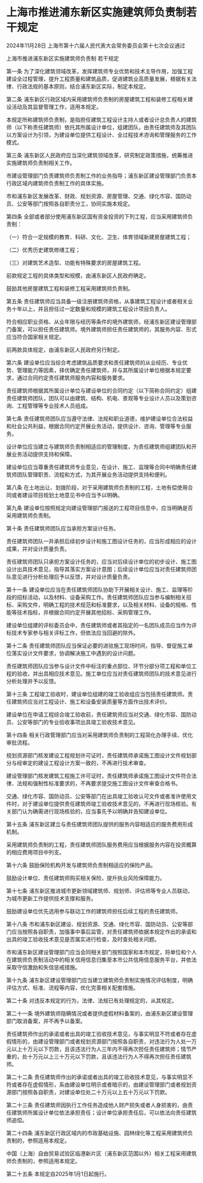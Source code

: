 # 上海市推进浦东新区实施建筑师负责制若干规定

2024年11月28日 上海市第十六届人民代表大会常务委员会第十七次会议通过

<!-- INFO END -->

上海市推进浦东新区实施建筑师负责制 若干规定

第一条 为了深化建筑领域改革，发挥建筑师专业优势和技术主导作用，加强工程建设全过程管理，提升工程质量和建筑品质，促进建筑业高质量发展，根据有关法律、行政法规的基本原则，结合浦东新区实际，制定本规定。

第二条 浦东新区行政区域内采用建筑师负责制的房屋建筑工程和装修工程相关建设活动及其监督管理工作，适用本规定。

本规定所称建筑师负责制，是指担任建筑工程设计主持人或者设计总负责人的建筑师（以下称责任建筑师）依托其所属设计单位，组建团队，由责任建筑师及其团队以方案设计为引领，为建设单位提供工程设计、全过程技术咨询和管理服务的工作模式。

第三条 浦东新区人民政府应当深化建筑领域改革，研究制定政策措施，统筹推进实施建筑师负责制相关工作。

市建设管理部门负责建筑师负责制工作的业务指导；浦东新区建设管理部门负责本行政区域内建筑师负责制工作的具体实施。

市和浦东新区发展改革、财政、规划资源、房屋管理、交通、绿化市容、国防动员、公安等部门按照各自职责分工，协同实施本规定。

第四条 全部或者部分使用浦东新区国有资金投资的下列工程，应当采用建筑师负责制：

（一）符合一定规模的教育、科研、文化、卫生、体育领域新建房屋建筑工程；

（二）优秀历史建筑修缮工程；

（三）对建筑艺术造型、功能有特殊要求的房屋建筑工程。

前款规定工程的具体类型和规模，由浦东新区人民政府确定。

鼓励其他房屋建筑工程和装修工程采用建筑师负责制。

第五条 责任建筑师应当具备一级注册建筑师资格，从事建筑工程设计或者相关业务十年以上，并且担任过一定数量和规模的建筑工程设计项目负责人。

符合相应职业资格、从业年限与经历等条件的境外建筑师，经浦东新区建设管理部门备案，可以担任责任建筑师。境外建筑师担任责任建筑师的，其服务内容、形式应当符合国家相关规定。

前两款具体规定，由浦东新区人民政府另行制定。

第六条 建设单位应当综合考虑建筑品质要求和责任建筑师的从业经历、专业优势、管理能力等因素，择优确定责任建筑师，并与其所属设计单位根据本规定要求，通过合同约定责任建筑师服务内容和服务要求。

责任建筑师根据其所属设计单位与建设单位的合同约定（以下简称合同约定）组建责任建筑师团队，团队可以由建筑、结构、机电、景观等专业设计人员以及策划咨询、工程管理等专业技术人员组成。

第七条 责任建筑师团队应当遵守法律、法规和职业道德，维护建设单位合法权益和社会公共利益，根据合同约定开展业务活动，提供设计、咨询、管理等专业服务。

设计单位应当建立与建筑师负责制相适应的管理制度，为责任建筑师组建团队和开展业务活动提供支持和保障。

建设单位应当尊重责任建筑师专业意见，在设计、施工、监理等合同中明确责任建筑师团队管理职责、流程和方式，为其开展业务活动提供支持和便利。

第八条 在土地出让、划拨阶段，对于采用建筑师负责制的工程，土地有偿使用合同或者建设项目规划土地意见书中应当予以明确。

第九条 建设单位按照规定向建设管理部门报送的工程项目信息中，应当明确是否采用建筑师负责制。

第十条 责任建筑师团队应当承担方案设计任务。

责任建筑师团队一并承担后续初步设计和施工图设计任务的，应当形成相应的设计成果，并对设计质量负责。

责任建筑师团队只承担方案设计任务的，应当对后续设计单位的初步设计、施工图设计出具技术意见，指导其落实方案设计意图；后续设计单位应当对责任建筑师团队意见进行分析处理后予以反馈，并对设计质量负责。

第十一条 建设单位应当在责任建筑师团队协助下开展相关设计、施工、监理等阶段的招标活动，以及材料、设备采购工作。责任建筑师团队应当参与编制相关招标、采购文件，明确工程的技术规范和标准要求，以及相关材料、设备的规格、性能等技术指标，并根据合同约定开展其他招标、采购管理工作。

建设单位组建的评标委员会中，责任建筑师或者其指定的一名团队成员应当作为评标技术专家参与相关评标工作，但依法应当回避的除外。

第十二条 责任建筑师团队应当保证必要的进驻施工现场时间，指导、督促施工单位落实设计文件要求，协调解决施工中遇到的设计问题。

责任建筑师团队应当参与设计文件中标注的重点部位、环节分部分项工程和单位工程的验收，并出具相应技术意见。施工单位应当对责任建筑师团队的技术意见进行分析处理并予以反馈。

第十三条 工程竣工验收时，建设单位组建的竣工验收组应当包括责任建筑师。责任建筑师应当对工程设计、施工和设备安装质量等方面作出技术评价。

建设单位在申请工程综合竣工验收前，责任建筑师应当对交通、绿化市容、国防动员、公安等部门的专业验收事项出具竣工验收技术意见。

第十四条 相关行政管理部门应当对采用建筑师负责制的工程简化办理手续、优化审批流程。

规划资源部门核发建设工程规划许可证时，责任建筑师承诺施工图设计文件规划部分与经审定的建设工程设计方案一致的，不再进行技术审查。

建设管理部门核发建筑工程施工许可证时，责任建筑师承诺施工图设计文件符合法律、法规和强制性标准要求的，不再要求提交施工图设计文件审查合格书。

交通、绿化市容、国防动员、公安等部门在出具竣工验收认可文件或者准许使用文件时，对于建设单位提供责任建筑师竣工验收技术意见的，不再进行现场核验。有关部门认为确需进行现场核验的，应当事先予以明确并告知建设单位。

第十五条 浦东新区建立与责任建筑师团队提供的服务内容相适应的服务费用形成机制。

采用建筑师负责制的工程，责任建筑师团队服务费用应当根据服务内容在投资概算的相应费用项目中列支。

第十六条 鼓励保险机构开发与建筑师负责制相适应的保险产品。

鼓励设计单位、责任建筑师购买相关保险，提升执业风险保障能力。

第十七条 浦东新区推进城市更新领域建筑师、规划师、评估师等专业人员联动，为城市更新工作提供技术支撑和服务。

鼓励建设单位优先选用参与联动工作的建筑师担任后续工程的责任建筑师。

第十八条 市和浦东新区建设、规划资源、交通、绿化市容、国防动员、公安等部门应当按照各自职责，加强事中事后监管，对责任建筑师依据本规定作出的承诺和出具的竣工验收技术意见是否属实进行检查，及时查处相关问题。

市和浦东新区建设管理部门应当会同相关部门按照国家和本市规定，将单位和个人在建筑师负责制活动中的相关信用信息归集至本市公共信用信息服务平台，并依法采取守信激励和失信惩戒措施。

第十九条 浦东新区建设管理部门应当建立建筑师负责制实施情况评估制度，明确评估方式、标准、流程等内容，优化完善相关配套措施。

第二十条 对违反本规定的行为，法律、法规已有处理规定的，从其规定。

第二十一条 境外建筑师隐瞒情况或者提供虚假材料备案的，由浦东新区建设管理部门取消备案，并不再予以备案。

责任建筑师作出的承诺或者出具的竣工验收技术意见，与事实明显不符或者存在虚假情形的，由建设管理部门或者规划资源部门按照各自职责，对违法行为人处一万元以上十万元以下罚款，且该违法行为人三年内不得再次担任责任建筑师；情节严重的，处十万元以上三十万元以下罚款，且该违法行为人不得再次担任责任建筑师。

第二十二条 责任建筑师作出的承诺或者出具的竣工验收技术意见，与事实明显不符或者存在虚假情形，系由建设单位明示或者暗示的，由建设管理部门或者规划资源部门按照各自职责，对建设单位处二十万元以上五十万元以下罚款。

第二十三条 责任建筑师因执行工作任务造成他人财产损失或者人身损害的，由责任建筑师所属设计单位依法承担责任；设计单位承担责任后，可以依法向责任建筑师追偿。

第二十四条 浦东新区行政区域内的市政基础设施、园林绿化等工程采用建筑师负责制的，参照适用本规定。

中国（上海）自由贸易试验区临港新片区（浦东新区范围以外）相关工程采用建筑师负责制的，参照适用本规定。

第二十五条 本规定自2025年1月1日起施行。